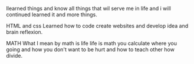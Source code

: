 Ilearned things and know all things that wil serve me
 in life and i will continued learned it and more things.


HTML and css
 Learned how to code create websites and develop idea and brain reflexion.

MATH
 What I mean by math is life life is math you calculate where you going 
and how you don't want to be  hurt and how to teach other how divide.
